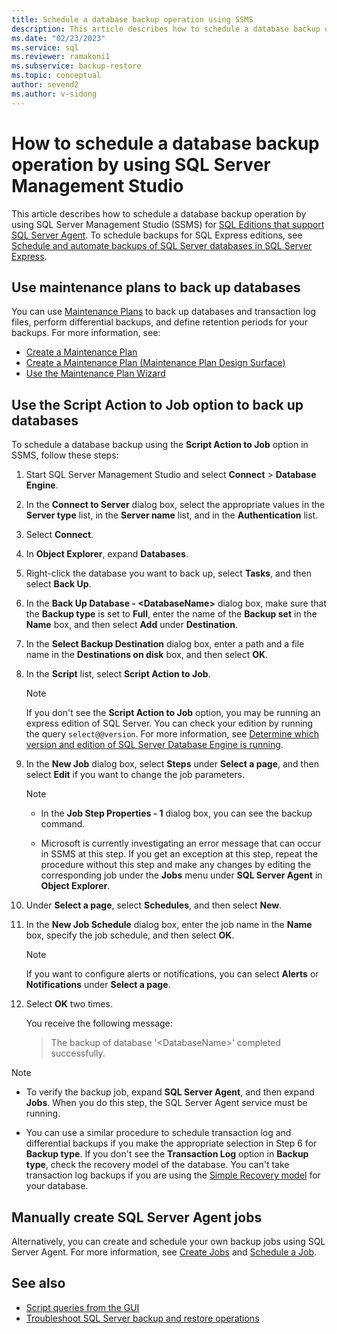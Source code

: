 ```yaml
---
title: Schedule a database backup operation using SSMS
description: This article describes how to schedule a database backup operation by using SQL Server Management Studio.
ms.date: "02/23/2023"
ms.service: sql
ms.reviewer: ramakoni1
ms.subservice: backup-restore
ms.topic: conceptual
author: sevend2
ms.author: v-sidong
---
```


# How to schedule a database backup operation by using SQL Server Management Studio

This article describes how to schedule a database backup operation by using SQL Server Management Studio (SSMS) for [SQL Editions that support SQL Server Agent](/sql/sql-server/editions-and-components-of-sql-server-2019#SSMS). To schedule backups for SQL Express editions, see [Schedule and automate backups of SQL Server databases in SQL Server Express](/troubleshoot/sql/database-engine/backup-restore/schedule-automate-backup-database).

## Use maintenance plans to back up databases

You can use [Maintenance Plans](/sql/relational-databases/maintenance-plans/maintenance-plans) to back up databases and transaction log files, perform differential backups, and define retention periods for your backups. For more information, see:

- [Create a Maintenance Plan](/sql/relational-databases/maintenance-plans/create-a-maintenance-plan)
- [Create a Maintenance Plan (Maintenance Plan Design Surface)](/sql/relational-databases/maintenance-plans/create-a-maintenance-plan-maintenance-plan-design-surface)
- [Use the Maintenance Plan Wizard](/sql/relational-databases/maintenance-plans/use-the-maintenance-plan-wizard)

## Use the Script Action to Job option to back up databases

To schedule a database backup using the **Script Action to Job** option in SSMS, follow these steps:

1. Start SQL Server Management Studio and select **Connect** > **Database Engine**.
1. In the **Connect to Server** dialog box, select the appropriate values in the **Server type** list, in the **Server name** list, and in the **Authentication** list.
1. Select **Connect**.
1. In **Object Explorer**, expand **Databases**.
1. Right-click the database you want to back up, select **Tasks**, and then select **Back Up**.
1. In the **Back Up Database - \<DatabaseName>** dialog box, make sure that the **Backup type** is set to **Full**, enter the name of the **Backup set** in the **Name** box, and then select **Add** under **Destination**.
1. In the **Select Backup Destination** dialog box, enter a path and a file name in the **Destinations on disk** box, and then select **OK**.

1. In the **Script** list, select **Script Action to Job**.

    > [!NOTE]
    > If you don't see the **Script Action to Job** option, you may be running an express edition of SQL Server. You can check your edition by running the query `select@@version`. For more information, see [Determine which version and edition of SQL Server Database Engine is running](/troubleshoot/sql/releases/find-my-sql-version).

1. In the **New Job** dialog box, select **Steps** under **Select a page**, and then select **Edit** if you want to change the job parameters.

    > [!NOTE]
    > - In the **Job Step Properties - 1** dialog box, you can see the backup command.
    >
    > - Microsoft is currently investigating an error message that can occur in SSMS at this step. If you get an exception at this step, repeat the procedure without this step and make any changes by editing the corresponding job under the **Jobs** menu under **SQL Server Agent** in **Object Explorer**.

1. Under **Select a page**, select **Schedules**, and then select **New**.

1. In the **New Job Schedule** dialog box, enter the job name in the **Name** box, specify the job schedule, and then select **OK**.

    > [!NOTE]
    > If you want to configure alerts or notifications, you can select **Alerts** or **Notifications** under **Select a page**.

1. Select **OK** two times.

   You receive the following message:

   > The backup of database '\<DatabaseName>' completed successfully.

> [!NOTE]
> - To verify the backup job, expand **SQL Server Agent**, and then expand **Jobs**. When you do this step, the SQL Server Agent service must be running.
>
> - You can use a similar procedure to schedule transaction log and differential backups if you make the appropriate selection in Step 6 for **Backup type**. If you don't see the **Transaction Log** option in **Backup type**, check the recovery model of the database. You can't take transaction log backups if you are using the [Simple Recovery model](/sql/relational-databases/backup-restore/recovery-models-sql-server) for your database.

## Manually create SQL Server Agent jobs

Alternatively, you can create and schedule your own backup jobs using SQL Server Agent. For more information, see [Create Jobs](/sql/ssms/agent/create-jobs) and [Schedule a Job](/sql/ssms/agent/schedule-a-job).

## See also

- [Script queries from the GUI](/sql/ssms/tutorials/scripting-ssms#script-queries-from-the-gui)
- [Troubleshoot SQL Server backup and restore operations](/troubleshoot/sql/database-engine/backup-restore/backup-restore-operations)

